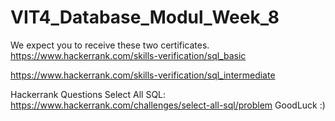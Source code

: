 # VIT4_Database_Modul_Week_8
We expect you to receive these two certificates.
https://www.hackerrank.com/skills-verification/sql_basic

https://www.hackerrank.com/skills-verification/sql_intermediate

Hackerrank Questions
Select All SQL: https://www.hackerrank.com/challenges/select-all-sql/problem
GoodLuck :)
